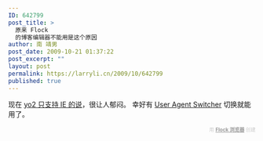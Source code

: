 ```yaml
---
ID: 642799
post_title: >
  原来 Flock
  的博客编辑器不能用是这个原因
author: 南 靖男
post_date: 2009-10-21 01:37:22
post_excerpt: ""
layout: post
permalink: https://larryli.cn/2009/10/642799
published: true
---
```

现在 <a href="http://p3p3pp3.yo2.cn/archives/43142">yo2 只支持 IE 的说</a>，很让人郁闷。
幸好有 <a href="https://addons.mozilla.org/zh-CN/firefox/addon/59">User Agent Switcher</a> 切换就能用了。
  <div class="flockcredit" style="text-align: right; color: #CCC; font-size: x-small;">用 <a href="http://www.flock.com/blogged-with-flock" style="color: #999; font-weight: bold;" target="_new" title="Flock 浏览器">Flock 浏览器</a> 创建</div>